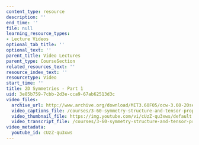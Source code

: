 ```yaml
---
content_type: resource
description: ''
end_time: ''
file: null
learning_resource_types:
- Lecture Videos
optional_tab_title: ''
optional_text: ''
parent_title: Video Lectures
parent_type: CourseSection
related_resources_text: ''
resource_index_text: ''
resourcetype: Video
start_time: ''
title: 2D Symmetries - Part 1
uid: 3e85b759-7cbb-2d3e-cca9-67ab62513d3c
video_files:
  archive_url: http://www.archive.org/download/MIT3.60F05/ocw-3.60-20sep2005-part1-220k.mp4
  video_captions_file: /courses/3-60-symmetry-structure-and-tensor-properties-of-materials-fall-2005/e1b735bf10ca5dc0baa008a1546290d2_cUzZ-qu3xws.vtt
  video_thumbnail_file: https://img.youtube.com/vi/cUzZ-qu3xws/default.jpg
  video_transcript_file: /courses/3-60-symmetry-structure-and-tensor-properties-of-materials-fall-2005/09c5e8aca48d428d4964491fb670f092_cUzZ-qu3xws.pdf
video_metadata:
  youtube_id: cUzZ-qu3xws
---
```


